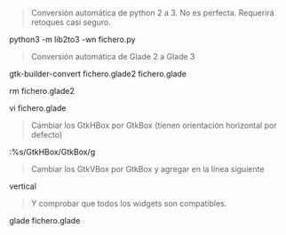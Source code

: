 > Conversión automática de python 2 a 3. No es perfecta. Requerirá retoques casi seguro.

python3 -m lib2to3 -wn fichero.py

> Conversión automática de Glade 2 a Glade 3

gtk-builder-convert fichero.glade2 fichero.glade

rm fichero.glade2

vi fichero.glade

> Cambiar los GtkHBox por GtkBox (tienen orientación horizontal por defecto)

:%s/GtkHBox/GtkBox/g

> Cambiar los GtkVBox por GtkBox y agregar en la línea siguiente

<property name="orientation">vertical</property>

> Y comprobar que todos los widgets son compatibles.

glade fichero.glade